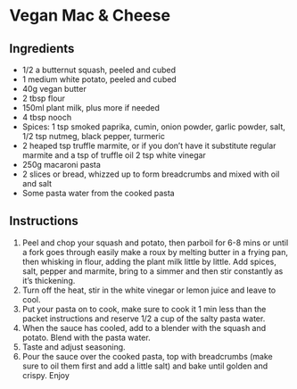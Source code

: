 # Vegan Mac & Cheese

## Ingredients

* 1/2 a butternut squash, peeled and cubed
* 1 medium white potato, peeled and cubed
* 40g vegan butter
* 2 tbsp flour
* 150ml plant milk, plus more if needed
* 4 tbsp nooch
* Spices: 1 tsp smoked paprika, cumin, onion powder, garlic powder, salt, 1/2 tsp nutmeg, black pepper, turmeric
* 2 heaped tsp truffle marmite, or if you don’t have it substitute regular marmite and a tsp of truffle oil 2 tsp white vinegar
* 250g macaroni pasta
* 2 slices or bread, whizzed up to form breadcrumbs and mixed with oil and salt
* Some pasta water from the cooked pasta

## Instructions

1. Peel and chop your squash and potato, then parboil for 6-8 mins or until a fork goes through easily
make a roux by melting butter in a frying pan, then whisking in flour, adding the plant milk little by little. Add spices, salt, pepper and marmite, bring to a simmer and then stir constantly as it’s thickening.
2. Turn off the heat, stir in the white vinegar or lemon juice and leave to cool.
3. Put your pasta on to cook, make sure to cook it 1 min less than the packet instructions and reserve 1/2 a cup of the salty pasta water.
4. When the sauce has cooled, add to a blender with the squash and potato. Blend with the pasta water.
5. Taste and adjust seasoning.
6. Pour the sauce over the cooked pasta, top with breadcrumbs (make sure to oil them first and add a little salt) and bake until golden and crispy. Enjoy
